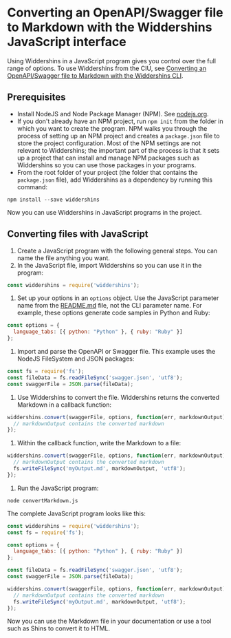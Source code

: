# Converting an OpenAPI/Swagger file to Markdown with the Widdershins JavaScript interface

Using Widdershins in a JavaScript program gives you control over the full range of options.
To use Widdershins from the CIU, see [Converting an OpenAPI/Swagger file to Markdown with the Widdershins CLI](ConvertingFilesBasicCLI.md).

## Prerequisites

- Install NodeJS and Node Package Manager (NPM).
See [nodejs.org](https://nodejs.org/).
- If you don't already have an NPM project, run `npm init` from the folder in which you want to create the program.
NPM walks you through the process of setting up an NPM project and creates a `package.json` file to store the project configuration.
Most of the NPM settings are not relevant to Widdershins; the important part of the process is that it sets up a project that can install and manage NPM packages such as Widdershins so you can use those packages in your programs.
- From the root folder of your project (the folder that contains the `package.json` file), add Widdershins as a dependency by running this command:
```shell
npm install --save widdershins
```

Now you can use Widdershins in JavaScript programs in the project.

## Converting files with JavaScript

1. Create a JavaScript program with the following general steps.
You can name the file anything you want.
1. In the JavaScript file, import Widdershins so you can use it in the program:
```javascript
const widdershins = require('widdershins');
```
1. Set up your options in an `options` object.
Use the JavaScript parameter name from the [README.md](https://github.com/Mermade/widdershins#options) file, not the CLI parameter name.
For example, these options generate code samples in Python and Ruby:
```javascript
const options = {
  language_tabs: [{ python: "Python" }, { ruby: "Ruby" }]
};
```
1. Import and parse the OpenAPI or Swagger file.
This example uses the NodeJS FileSystem and JSON packages:
```javascript
const fs = require('fs');
const fileData = fs.readFileSync('swagger.json', 'utf8');
const swaggerFile = JSON.parse(fileData);
```
1. Use Widdershins to convert the file.
Widdershins returns the converted Markdown in a callback function:
```javascript
widdershins.convert(swaggerFile, options, function(err, markdownOutput) {
  // markdownOutput contains the converted markdown
});
```
1. Within the callback function, write the Markdown to a file:
```javascript
widdershins.convert(swaggerFile, options, function(err, markdownOutput) {
  // markdownOutput contains the converted markdown
  fs.writeFileSync('myOutput.md', markdownOutput, 'utf8');
});
```
1. Run the JavaScript program:
```shell
node convertMarkdown.js
```

The complete JavaScript program looks like this:

```javascript
const widdershins = require('widdershins');
const fs = require('fs');

const options = {
  language_tabs: [{ python: "Python" }, { ruby: "Ruby" }]
};

const fileData = fs.readFileSync('swagger.json', 'utf8');
const swaggerFile = JSON.parse(fileData);

widdershins.convert(swaggerFile, options, function(err, markdownOutput) {
  // markdownOutput contains the converted markdown
  fs.writeFileSync('myOutput.md', markdownOutput, 'utf8');
});
```

Now you can use the Markdown file in your documentation or use a tool such as Shins to convert it to HTML.
